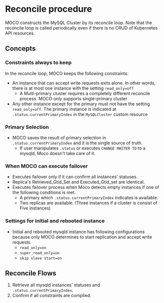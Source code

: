 Reconcile procedure
===================

MOCO constructs the MySQL Cluster by its reconcile loop.  Note that the reconcile loop is called periodically even if there is no CRUD of Kubernetes API resources.

Concepts
--------

### Constraints always to keep

In the reconcile loop, MOCO keeps the following constraints:
- An instance that can accept write requests exits alone.  In other words, there is at most one instance with the setting `read_only=off`
  - A Multi-primary cluster requires a completely different reconcile process.  MOCO only supports single-primary cluster
- Any other instance except for the primary must not have the setting `read_only=off`.  The primary instance is indicated at `.status.currentPrimaryIndex` in the `MySQLCluster` custom resource

### Primary Selection

- MOCO saves the result of primary selection in `.status.currentPrimaryIndex` and it is the single source of truth.
    - If user manipulates `.status` or executes `CHANGE MASTER TO` to a mysqld, Moco doesn't take care of it.

### When MOCO can execute failover

- Executes failover only if it can confirm all instances' statuses.
- Replica's Retrieved_Gtid_Set and Executed_Gtid_set are identical.
- Executes failover process when Moco detects empty instances if one of the following conditions is met.
    - A primary which `.status.currentPrimaryIndex` indicates is available.
    - Two replicas are available. (Three instances if a cluster is consist of Five instances) 

### Settings for initial and rebooted instance

- Initial and rebooted mysqld instance has following configurations because only MOCO determines to start replication and accept write requests.
    - `read_only=on`
    - `super_read_only=on`
    - `skip slave start=on`
    
Reconcile Flows
--------

1. Retrieve all mysqld instances' statuses and `.status.currentPrimaryIndex`.
2. Confirm if all constraints are complied.
